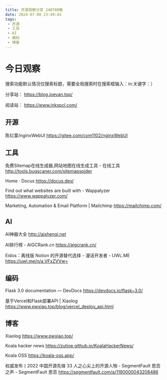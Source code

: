 ```yaml
---
title: 开源观察分享 240708晚
date: 2024-07-08 23:49:43
tags:
 - 开源
 - 工具
 - AI
 - 编码
 - 博客
---
```

# 今日观察

搜索功能默认情况仅搜索标题，需要全局搜索时在搜索框输入：in:关键字：）  

分享站： https://blog.joevan.top/  

阅读站： https://www.inkspcl.com/  

## 开源

陈钇蒙/nginxWebUI  https://gitee.com/cym1102/nginxWebUI  

## 工具

免费Sitemap在线生成器,网站地图在线生成工具 - 在线工具  http://tools.bugscaner.com/sitemapspider  

Home · Docus  https://docus.dev/  

Find out what websites are built with - Wappalyzer  https://www.wappalyzer.com/  

Marketing, Automation & Email Platform | Mailchimp  https://mailchimp.com/

## AI

AI神器大全  http://aishenqi.net  

AI排行榜 - AIGCRank.cn  https://aigcrank.cn/  

Eidos：离线版 Notion 的开源替代选择 - 漫话开发者 - UWL.ME  https://uwl.me/n/a.VFxZVVw=  

## 编码

Flask 3.0 documentation — DevDocs  https://devdocs.io/flask~3.0/  

基于Vercel和Flask部署API | Xiaolog  https://www.pwxiao.top/blog/vercel_deploy_api.html  

## 博客

Xiaolog  https://www.pwxiao.top/  

Koala hacker news  https://zutjoe.github.io/KoalaHackerNews/  

Koala OSS  https://koala-oss.app/  

权威发布丨2022 中国开源先锋 33 人之心尖上的开源人物 - SegmentFault 思否之声 - SegmentFault 思否  https://segmentfault.com/a/1190000043208486  
